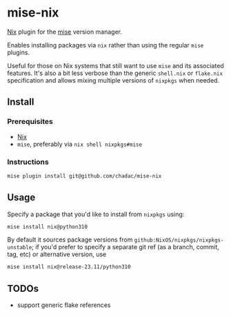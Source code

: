 # mise-nix

[Nix](https://nixos.org) plugin for the [mise](https://mise.jdx.dev/) version manager.

Enables installing packages via `nix` rather than using the regular
`mise` plugins.

Useful for those on Nix systems that still want to use `mise` and its
associated features. It's also a bit less verbose than the generic
`shell.nix` or `flake.nix` specification and allows mixing multiple
versions of `nixpkgs` when needed.

## Install

### Prerequisites

* [Nix](https://nixos.org/download/)
* `mise`, preferably via `nix shell nixpkgs#mise`

### Instructions

```bash
mise plugin install git@github.com/chadac/mise-nix
```

## Usage

Specify a package that you'd like to install from `nixpkgs` using:

```bash
mise install nix@python310
```

By default it sources package versions from
`github:NixOS/nixpkgs/nixpkgs-unstable`; if you'd prefer to specify a
separate git ref (as a branch, commit, tag, etc) or alternative
version, use

```bash
mise install nix@release-23.11/python310
```

## TODOs

* support generic flake references
